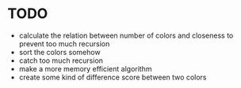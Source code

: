 # TODO

- calculate the relation between number of colors and closeness to prevent too much recursion
- sort the colors somehow
- catch too much recursion
- make a more memory efficient algorithm
- create some kind of difference score between two colors

